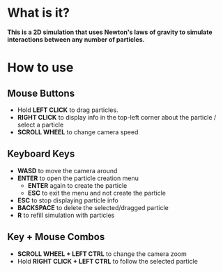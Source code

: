 # What is it?

**This is a 2D simulation that uses Newton's laws of gravity to simulate interactions between any number of particles.**

# How to use

## Mouse Buttons

- Hold **LEFT CLICK** to drag particles.
- **RIGHT CLICK** to display info in the top-left corner about the particle / select a particle
- **SCROLL WHEEL** to change camera speed

## Keyboard Keys

- **WASD** to move the camera around
- **ENTER** to open the particle creation menu
  - **ENTER** again to create the particle
  - **ESC** to exit the menu and not create the particle
- **ESC** to stop displaying particle info
- **BACKSPACE** to delete the selected/dragged particle
- **R** to refill simulation with particles

## Key + Mouse Combos

- **SCROLL WHEEL + LEFT CTRL** to change the camera zoom
- Hold **RIGHT CLICK + LEFT CTRL** to follow the selected particle
